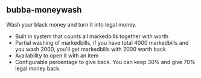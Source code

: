 ## bubba-moneywash

Wash your black money and turn it into legal money.

- Built in system that counts all markedbills together with worth
- Partial washing of markedbills, if you have total 4000 markedbills and you wash 2000, you'll get markedbills with 2000 worth back
- Availability to open it with an item
- Configurable percentage to give back. You can keep 30% and give 70% legal money back.
